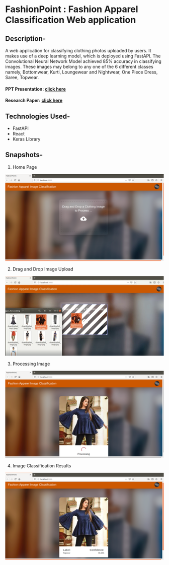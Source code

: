 # FashionPoint : Fashion Apparel Classification Web application

## Description-
  A web application for classifying clothing photos uploaded by users. It makes use of a deep learning model, which is deployed using FastAPI. The Convolutional Neural Network Model achieved 85% accuracy in classifying images. These images may belong to any one of the 6 different classes namely, Bottomwear, Kurti, Loungewear and Nightwear, One Piece Dress, Saree, Topwear. <br>
  #### PPT Presentation: [click here](https://drive.google.com/file/d/19tVZeakEDFZx-3r67z0fB35GtRHC4Qfr/view?usp=sharing)  <br>
  #### Research Paper: [click here](https://drive.google.com/file/d/1AHh47cJQN7IM-P4BeRgPB897CvLBgV95/view?usp=sharing)

## Technologies Used-
  - FastAPI 
  - React 
  - Keras Library 

## Snapshots-

1. Home Page

![Website_images](https://github.com/rid17pawar/FashionApparelClassification-webapp/blob/master/readme_images/image_1.png)

2. Drag and Drop Image Upload

![Website_images](https://github.com/rid17pawar/FashionApparelClassification-webapp/blob/master/readme_images/image_1_1.png)

3. Processing Image

![Website_images](https://github.com/rid17pawar/FashionApparelClassification-webapp/blob/master/readme_images/image_2.png)

4. Image Classification Results

![Website_images](https://github.com/rid17pawar/FashionApparelClassification-webapp/blob/master/readme_images/image_3.png)

